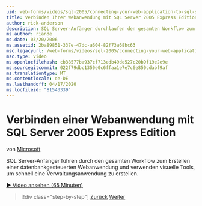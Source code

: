 ```yaml
---
uid: web-forms/videos/sql-2005/connecting-your-web-application-to-sql-server-2005-express-edition
title: Verbinden Ihrer Webanwendung mit SQL Server 2005 Express Edition | Microsoft Docs
author: rick-anderson
description: SQL Server-Anfänger durchlaufen den gesamten Workflow zum Erstellen einer datenbankgesteuerten Webanwendung und verwenden visuelle Tools, um schnell einen Administrator zu erstellen...
ms.author: riande
ms.date: 03/20/2006
ms.assetid: 2ba89851-337e-47dc-a604-82f73a68bc63
msc.legacyurl: /web-forms/videos/sql-2005/connecting-your-web-application-to-sql-server-2005-express-edition
msc.type: video
ms.openlocfilehash: cb38577ba937cf713edb49de527c20b9f19e2e9e
ms.sourcegitcommit: 022f79dbc1350e0c6ffaa1e7e7c6e850cdabf9af
ms.translationtype: MT
ms.contentlocale: de-DE
ms.lasthandoff: 04/17/2020
ms.locfileid: "81543339"
---
```

# <a name="connecting-your-web-application-to-sql-server-2005-express-edition"></a>Verbinden einer Webanwendung mit SQL Server 2005 Express Edition

von [Microsoft](https://github.com/microsoft)

SQL Server-Anfänger führen durch den gesamten Workflow zum Erstellen einer datenbankgesteuerten Webanwendung und verwenden visuelle Tools, um schnell eine Verwaltungsanwendung zu erstellen.

[&#9654; Video ansehen (65 Minuten)](https://channel9.msdn.com/Blogs/ASP-NET-Site-Videos/connecting-your-web-application-to-sql-server-2005-express-edition)

> [!div class="step-by-step"]
> [Zurück](understanding-security-and-network-connectivity.md)
> [Weiter](using-sql-server-management-studio.md)
